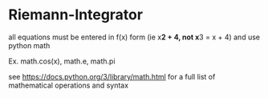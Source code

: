 # Riemann-Integrator

all equations must be entered in f(x) form (ie x**2 + 4, not x**3 = x + 4)
and use python math

Ex. math.cos(x), math.e, math.pi

see https://docs.python.org/3/library/math.html for a full list of mathematical operations and syntax

